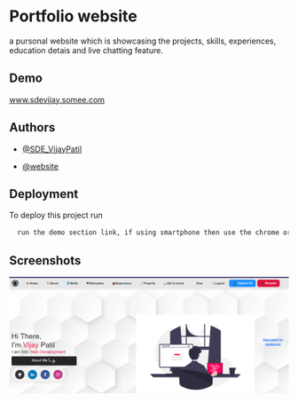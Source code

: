 
# Portfolio website

a pursonal website which is showcasing the projects, skills, experiences, education detais and live chatting feature.


## Demo

www.sdevijay.somee.com

## Authors

- [@SDE_VijayPatil](https://www.github.com/7875Vijay)

- [@website](https://www.sdevijay.somee.com)
## Deployment

To deploy this project run

```bash
  run the demo section link, if using smartphone then use the chrome or other browser and open in desktop mode.
```


## Screenshots

![App Screenshot](https://raw.githubusercontent.com/7875Vijay/stockimges/main/myweb.png)

